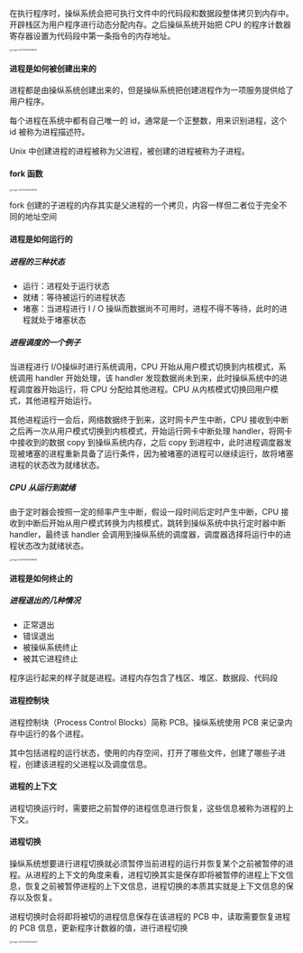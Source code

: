 在执行程序时，操纵系统会把可执行文件中的代码段和数据段整体拷贝到内存中。开辟栈区为用户程序进行动态分配内存。之后操纵系统开始把 CPU 的程序计数器寄存器设置为代码段中第一条指令的内存地址。

<img src="/Users/xinwa/Library/Application Support/typora-user-images/image-20211128193318959.png" alt="image-20211128193318959" style="zoom:25%;" />

#### 进程是如何被创建出来的

进程都是由操纵系统创建出来的，但是操纵系统把创建进程作为一项服务提供给了用户程序。

每个进程在系统中都有自己唯一的 id，通常是一个正整数，用来识别进程，这个 id 被称为进程描述符。

Unix 中创建进程的进程被称为父进程，被创建的进程被称为子进程。

#### fork 函数



<img src="/Users/xinwa/Library/Application Support/typora-user-images/image-20211128194931808.png" alt="image-20211128194931808" style="zoom:25%;" />

fork 创建的子进程的内存其实是父进程的一个拷贝，内容一样但二者位于完全不同的地址空间

#### 进程是如何运行的

##### 进程的三种状态

* 运行：进程处于运行状态
* 就绪：等待被运行的进程状态
* 堵塞：当进程进行 I / O 操纵而数据尚不可用时，进程不得不等待，此时的进程就处于堵塞状态

##### 进程调度的一个例子

当进程进行 I/O操纵时进行系统调用，CPU 开始从用户模式切换到内核模式，系统调用 handler 开始处理，该 handler 发现数据尚未到来，此时操纵系统中的进程调度器开始运行，将 CPU 分配给其他进程。CPU 从内核模式切换回用户模式，其他进程开始运行。

其他进程运行一会后，网络数据终于到来，这时网卡产生中断，CPU 接收到中断之后再一次从用户模式切换到内核模式，开始运行网卡中断处理 handler，将网卡中接收到的数据 copy 到操纵系统内存，之后 copy 到进程中，此时进程调度器发现被堵塞的进程重新具备了运行条件，因为被堵塞的进程可以继续运行，故将堵塞进程的状态改为就绪状态。

##### CPU 从运行到就绪

由于定时器会按照一定的频率产生中断，假设一段时间后定时产生中断，CPU 接收到中断后开始从用户模式转换为内核模式，跳转到操纵系统中执行定时器中断 handler，最终该 handler 会调用到操纵系统的调度器，调度器选择将运行中的进程状态改为就绪状态。

<img src="/Users/xinwa/Library/Application Support/typora-user-images/image-20211128201819648.png" alt="image-20211128201819648" style="zoom:25%;" />

#### 进程是如何终止的

##### 进程退出的几种情况

* 正常退出
* 错误退出
* 被操纵系统终止
* 被其它进程终止

程序运行起来的样子就是进程。进程内存包含了栈区、堆区、数据段、代码段

#### 进程控制块

进程控制块（Process Control Blocks）简称 PCB。操纵系统使用 PCB 来记录内存中运行的各个进程。

其中包括进程的运行状态，使用的内存空间，打开了哪些文件，创建了哪些子进程，创建该进程的父进程以及调度信息。

#### 进程的上下文

进程切换运行时，需要把之前暂停的进程信息进行恢复，这些信息被称为进程的上下文。

#### 进程切换

操纵系统想要进行进程切换就必须暂停当前进程的运行并恢复某个之前被暂停的进程。从进程的上下文的角度来看，进程切换其实是保存即将被暂停的进程上下文信息，恢复之前被暂停进程的上下文信息，进程切换的本质其实就是上下文信息的保存以及恢复。

进程切换时会将即将被切的进程信息保存在该进程的 PCB 中，读取需要恢复进程的 PCB 信息，更新程序计数器的值，进行进程切换

<img src="/Users/xinwa/Library/Application Support/typora-user-images/image-20211129150844600.png" alt="image-20211129150844600" style="zoom:25%;" />

